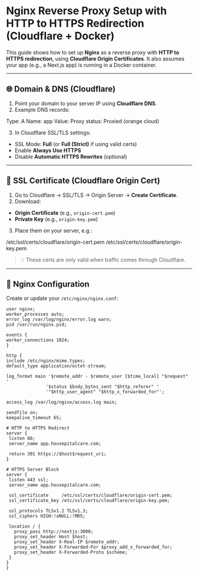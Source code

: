 # Nginx Reverse Proxy Setup with HTTP to HTTPS Redirection (Cloudflare + Docker)

This guide shows how to set up **Nginx** as a reverse proxy with **HTTP to HTTPS redirection**, using **Cloudflare Origin Certificates**. It also assumes your app (e.g., a Next.js app) is running in a Docker container.

---

## 🌐 Domain & DNS (Cloudflare)

1. Point your domain to your server IP using **Cloudflare DNS**.
2. Example DNS records:

Type: A Name: app Value: <your-server-ip> Proxy status: Proxied (orange cloud)


3. In Cloudflare SSL/TLS settings:
- SSL Mode: **Full** (or **Full (Strict)** if using valid certs)
- Enable **Always Use HTTPS**
- Disable **Automatic HTTPS Rewrites** (optional)

---

## 🔐 SSL Certificate (Cloudflare Origin Cert)

1. Go to Cloudflare → SSL/TLS → Origin Server → **Create Certificate**.
2. Download:
- **Origin Certificate** (e.g., `origin-cert.pem`)
- **Private Key** (e.g., `origin-key.pem`)
3. Place them on your server, e.g.:

/etc/ssl/certs/cloudflare/origin-cert.pem /etc/ssl/certs/cloudflare/origin-key.pem


> 💡 These certs are only valid when traffic comes through Cloudflare.

---

## 🧾 Nginx Configuration

Create or update your `/etc/nginx/nginx.conf`:

```nginx
user nginx;
worker_processes auto;
error_log /var/log/nginx/error.log warn;
pid /var/run/nginx.pid;

events {
worker_connections 1024;
}

http {
include /etc/nginx/mime.types;
default_type application/octet-stream;

log_format main '$remote_addr - $remote_user [$time_local] "$request" '
               '$status $body_bytes_sent "$http_referer" '
               '"$http_user_agent" "$http_x_forwarded_for"';

access_log /var/log/nginx/access.log main;

sendfile on;
keepalive_timeout 65;

# HTTP to HTTPS Redirect
server {
 listen 80;
 server_name app.housepitalcare.com;

 return 301 https://$host$request_uri;
}

# HTTPS Server Block
server {
 listen 443 ssl;
 server_name app.housepitalcare.com;

 ssl_certificate     /etc/ssl/certs/cloudflare/origin-cert.pem;
 ssl_certificate_key /etc/ssl/certs/cloudflare/origin-key.pem;

 ssl_protocols TLSv1.2 TLSv1.3;
 ssl_ciphers HIGH:!aNULL:!MD5;

 location / {
   proxy_pass http://nextjs:3000;
   proxy_set_header Host $host;
   proxy_set_header X-Real-IP $remote_addr;
   proxy_set_header X-Forwarded-For $proxy_add_x_forwarded_for;
   proxy_set_header X-Forwarded-Proto $scheme;
 }
}
}
```


